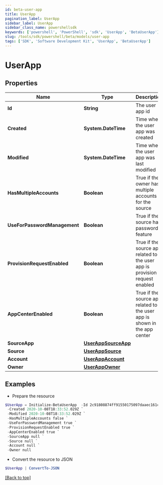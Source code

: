 ```yaml
---
id: beta-user-app
title: UserApp
pagination_label: UserApp
sidebar_label: UserApp
sidebar_class_name: powershellsdk
keywords: ['powershell', 'PowerShell', 'sdk', 'UserApp', 'BetaUserApp']
slug: /tools/sdk/powershell/beta/models/user-app
tags: ['SDK', 'Software Development Kit', 'UserApp', 'BetaUserApp']
---
```


# UserApp

## Properties

| Name | Type | Description | Notes |
| --- | --- | --- | --- |
| **Id** | **String** | The user app id | [optional] |
| **Created** | **System.DateTime** | Time when the user app was created | [optional] |
| **Modified** | **System.DateTime** | Time when the user app was last modified | [optional] |
| **HasMultipleAccounts** | **Boolean** | True if the owner has multiple accounts for the source | [optional] [default to $false] |
| **UseForPasswordManagement** | **Boolean** | True if the source has password feature | [optional] [default to $false] |
| **ProvisionRequestEnabled** | **Boolean** | True if the source app related to the user app is provision request enabled | [optional] [default to $false] |
| **AppCenterEnabled** | **Boolean** | True if the source app related to the user app is shown in the app center | [optional] [default to $true] |
| **SourceApp** | [**UserAppSourceApp**](user-app-source-app) |  | [optional] |
| **Source** | [**UserAppSource**](user-app-source) |  | [optional] |
| **Account** | [**UserAppAccount**](user-app-account) |  | [optional] |
| **Owner** | [**UserAppOwner**](user-app-owner) |  | [optional] |

## Examples

- Prepare the resource

```powershell
$UserApp = Initialize-BetaUserApp  -Id 2c91808874ff91550175097daaec161c `
 -Created 2020-10-08T18:33:52.029Z `
 -Modified 2020-10-08T18:33:52.029Z `
 -HasMultipleAccounts false `
 -UseForPasswordManagement true `
 -ProvisionRequestEnabled true `
 -AppCenterEnabled true `
 -SourceApp null `
 -Source null `
 -Account null `
 -Owner null
```

- Convert the resource to JSON

```powershell
$UserApp | ConvertTo-JSON
```

[[Back to top]](#)
